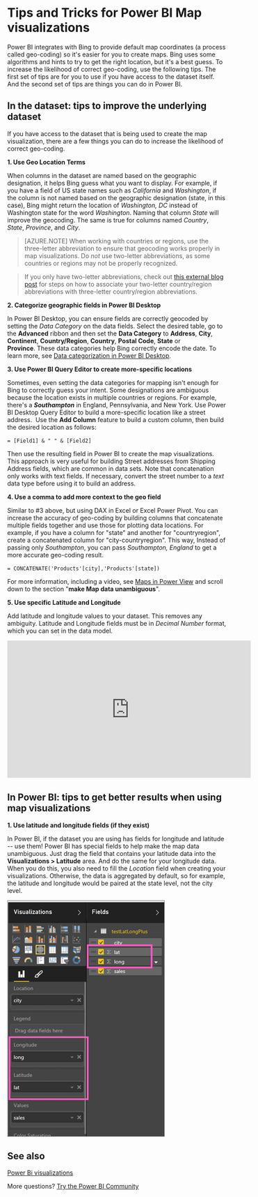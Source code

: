 ﻿<properties
   pageTitle="Tips and Tricks for Power BI Map visualizations"
   description="Tips and Tricks for Power BI Map visualizations"
   services="powerbi"
   documentationCenter=""
   authors="mihart"
   manager="erikre"
   backup=""
   editor=""
   tags=""
   featuredVideoId="ajTPGNpthcg"
   qualityFocus="monitoring"
   qualityDate=""/>

<tags
   ms.service="powerbi"
   ms.devlang="NA"
   ms.topic="article"
   ms.tgt_pltfrm="NA"
   ms.workload="powerbi"
   ms.date="03/13/2017"
   ms.author="mihart"/>

# Tips and Tricks for Power BI Map visualizations

Power BI integrates with Bing to provide default map coordinates (a process called geo-coding) so it's easier for you to create maps. Bing uses some algorithms and hints to try to get the right location, but it's a best guess. To increase the likelihood of correct geo-coding, use the following tips. The first set of tips are for you to use if you have access to the dataset itself. And the second set of tips are things you can do in Power BI.

##  In the dataset: tips to improve the underlying dataset

If you have access to the dataset that is being used to create the map visualization, there are a few things you can do to increase the likelihood of correct geo-coding.

**1. Use Geo Location Terms**

When columns in the dataset are named based on the geographic designation, it helps Bing guess what you want to display. For example, if you have a field of US state names such as *California* and *Washington*, if the column is not named based on the geographic designation (state, in this case), Bing might return the location of *Washington, DC* instead of Washington state for the word *Washington*. Naming that column *State* will improve the geocoding. The same is true for columns named *Country*, *State*, *Province*, and *City*.

> [AZURE.NOTE] When working with countries or regions, use the three-letter abbreviation to ensure that geocoding works properly in map visualizations. Do *not* use two-letter abbreviations, as some countries or regions may not be properly recognized.

> If you only have two-letter abbreviations, check out [this external blog post](https://blog.ailon.org/how-to-display-2-letter-country-data-on-a-power-bi-map-85fc738497d6#.yudauacxp) for steps on how to associate your two-letter country/region abbreviations with three-letter country/region abbreviations.

**2. Categorize geographic fields in Power BI Desktop**

In Power BI Desktop, you can ensure fields are correctly geocoded by setting the *Data Category* on the data fields. Select the desired table, go to the **Advanced** ribbon and then set the **Data Category** to **Address**, **City**, **Continent**, **Country/Region**, **Country**, **Postal Code**, **State** or **Province**. These data categories help Bing correctly encode the date. To learn more, see [Data categorization in Power BI Desktop](powerbi-desktop-data-categorization.md).

**3.  Use Power BI Query Editor to create more-specific locations**

Sometimes, even setting the data categories for mapping isn't enough for Bing to correctly guess your intent. Some designations are ambiguous because the location exists in multiple countries or regions. For example, there's a ***Southampton*** in England, Pennsylvania, and New York. Use Power BI Desktop Query Editor to build a more-specific location like a street address.  Use the **Add Column** feature to build a custom column, then build the desired location as follows: 


    = [Field1] & " " & [Field2]

Then use the resulting field in Power BI to create the map visualizations. This approach is very useful for building Street addresses from Shipping Address fields, which are common in data sets. Note that concatenation only works with text fields. If necessary, convert the street number to a *text* data type before using it to build an address.  

**4. Use a comma to add more context to the geo field**

Similar to #3 above, but using DAX in Excel or Excel Power Pivot. You can increase the accuracy of geo-coding by building columns that concatenate multiple fields together and use those for plotting data locations. For example, if you have a column for "state" and another for "countryregion", create a concatenated column for "city-countryregion". This way, Instead of passing only *Southampton*, you can pass *Southampton, England* to get a more accurate geo-coding result. 


    = CONCATENATE('Products'[city],'Products'[state])

For more information, including a video, see [Maps in Power View](https://support.office.com/article/Maps-in-Power-View-8A9B2AF3-A055-4131-A327-85CC835271F7) and scroll down to the section "**make Map data unambiguous**".

**5. Use specific Latitude and Longitude**

Add latitude and longitude values to your dataset. This removes any ambiguity. Latitude and Longitude fields must be in *Decimal Number* format, which you can set in the data model.

<iframe width="560" height="315" src="https://www.youtube.com/embed/ajTPGNpthcg" frameborder="0" allowfullscreen></iframe>

##  In Power BI: tips to get better results when using map visualizations

**1.    Use latitude and longitude fields (if they exist)**

In Power BI, if the dataset you are using has fields for longitude and latitude -- use them!  Power BI has special fields to help make the map data unambiguous. Just drag the field that contains your latitude data into the **Visualizations > Latitude** area.  And do the same for your longitude data. When you do this, you also need to fill the *Location* field when creating your visualizations. Otherwise, the data is aggregated by default, so for example, the latitude and longitude would be paired at the state level, not the city level.

![](media/powerbi-service-tutorial-filled-maps-choropleths/PBI_Latitude.png) 



## See also

[Power Bi visualizations](powerbi-service-visualizations-for-reports.md)

More questions? [Try the Power BI Community](http://community.powerbi.com/)
